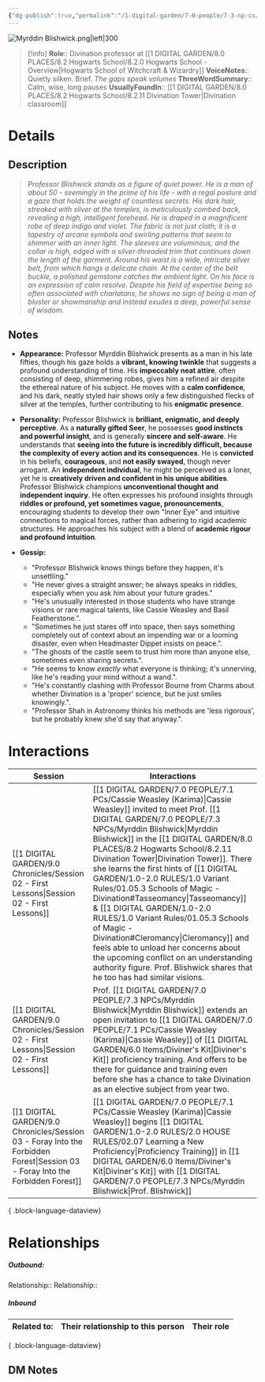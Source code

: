 ```yaml
---
{"dg-publish":true,"permalink":"/1-digital-garden/7-0-people/7-3-np-cs/myrddin-blishwick/","tags":["#person","hogwarts-faculty","hogwarts","professor","ravenclaw"]}
---
```



![Myrddin Blishwick.png|left|300](/img/user/1%20DIGITAL%20GARDEN/7.0%20PEOPLE/7.3%20NPCs/Headshots/Myrddin%20Blishwick.png)
>[!info] 
>**Role**:: Divination professor at [[1 DIGITAL GARDEN/8.0 PLACES/8.2 Hogwarts School/8.2.0 Hogwarts School - Overview\|Hogwarts School of Witchcraft & Wizardry]]
>**VoiceNotes**:: Quietly silken. Brief. *The gaps speak volumes*
>**ThreeWordSummary**:: Calm, wise, long pauses
>**UsuallyFoundIn**:: [[1 DIGITAL GARDEN/8.0 PLACES/8.2 Hogwarts School/8.2.11 Divination Tower\|Divination classroom]]

# Details

## Description
>_Professor Blishwick stands as a figure of quiet power. He is a man of about 50 - seemingly in the prime of his life - with a regal posture and a gaze that holds the weight of countless secrets. His dark hair, streaked with silver at the temples, is meticulously combed back, revealing a high, intelligent forehead.
>He is draped in a magnificent robe of deep indigo and violet. The fabric is not just cloth; it is a tapestry of arcane symbols and swirling patterns that seem to shimmer with an inner light. The sleeves are voluminous, and the collar is high, edged with a silver-threaded trim that continues down the length of the garment. Around his waist is a wide, intricate silver belt, from which hangs a delicate chain. At the center of the belt buckle, a polished gemstone catches the ambient light.
>On his face is an expression of calm resolve. Despite his field of expertise being so often associated with charlatans, he shows no sign of being a man of bluster or showmanship and instead exudes a deep, powerful sense of wisdom._

## Notes

- **Appearance:** Professor Myrddin Blishwick presents as a man in his late fifties, though his gaze holds a **vibrant, knowing twinkle** that suggests a profound understanding of time. His **impeccably neat attire**, often consisting of deep, shimmering robes, gives him a refined air despite the ethereal nature of his subject. He moves with a **calm confidence**, and his dark, neatly styled hair shows only a few distinguished flecks of silver at the temples, further contributing to his **enigmatic presence**.
    
- **Personality:** Professor Blishwick is **brilliant, enigmatic, and deeply perceptive**. As a **naturally gifted Seer**, he possesses **good instincts and powerful insight**, and is generally **sincere and self-aware**. He understands that **seeing into the future is incredibly difficult, because the complexity of every action and its consequences**. He is **convicted** in his beliefs, **courageous**, and **not easily swayed**, though never arrogant. An **independent individual**, he might be perceived as a loner, yet he is **creatively driven and confident in his unique abilities**. Professor Blishwick champions **unconventional thought and independent inquiry**. He often expresses his profound insights through **riddles or profound, yet sometimes vague, pronouncements**, encouraging students to develop their own "Inner Eye" and intuitive connections to magical forces, rather than adhering to rigid academic structures. He approaches his subject with a blend of **academic rigour and profound intuition**.
    
- **Gossip:**
    
    - "Professor Blishwick knows things before they happen, it's unsettling."
    - "He never gives a straight answer; he always speaks in riddles, especially when you ask him about your future grades."
    - "He's unusually interested in those students who have strange visions or rare magical talents, like Cassie Weasley and Basil Featherstone.".
    - "Sometimes he just stares off into space, then says something completely out of context about an impending war or a looming disaster, even when Headmaster Dippet insists on peace.".
    - "The ghosts of the castle seem to trust him more than anyone else, sometimes even sharing secrets.".
    - "He seems to know _exactly_ what everyone is thinking; it's unnerving, like he's reading your mind without a wand.".
    - "He's constantly clashing with Professor Bourne from Charms about whether Divination is a 'proper' science, but he just smiles knowingly.".
    - "Professor Shah in Astronomy thinks his methods are 'less rigorous', but he probably knew she'd say that anyway.".

# Interactions

| Session                                                                                                                           | Interactions                                                                                                                                                                                                                                                                                                                                                                                                                                                                                |
| --------------------------------------------------------------------------------------------------------------------------------- | ------------------------------------------------------------------------------------------------------------------------------------------------------------------------------------------------------------------------------------------------------------------------------------------------------------------------------------------------------------------------------------------------------------------------------------------------------------------------------------------- |
| [[1 DIGITAL GARDEN/9.0 Chronicles/Session 02 - First Lessons\|Session 02 - First Lessons]]                                     | [[1 DIGITAL GARDEN/7.0 PEOPLE/7.1 PCs/Cassie Weasley (Karima)\|Cassie Weasley]] invited to meet Prof. [[1 DIGITAL GARDEN/7.0 PEOPLE/7.3 NPCs/Myrddin Blishwick\|Myrddin Blishwick]] in the [[1 DIGITAL GARDEN/8.0 PLACES/8.2 Hogwarts School/8.2.11 Divination Tower\|Divination Tower]]. There she learns the first hints of [[1 DIGITAL GARDEN/1.0-2.0 RULES/1.0 Variant Rules/01.05.3 Schools of Magic - Divination#Tasseomancy\|Tasseomancy]] & [[1 DIGITAL GARDEN/1.0-2.0 RULES/1.0 Variant Rules/01.05.3 Schools of Magic - Divination#Cleromancy\|Cleromancy]] and feels able to unload her concerns about the upcoming conflict on an understanding authority figure. Prof. Blishwick shares that he too has had similar visions. |
| [[1 DIGITAL GARDEN/9.0 Chronicles/Session 02 - First Lessons\|Session 02 - First Lessons]]                                     | Prof. [[1 DIGITAL GARDEN/7.0 PEOPLE/7.3 NPCs/Myrddin Blishwick\|Myrddin Blishwick]] extends an open invitation to [[1 DIGITAL GARDEN/7.0 PEOPLE/7.1 PCs/Cassie Weasley (Karima)\|Cassie Weasley]] of [[1 DIGITAL GARDEN/6.0 Items/Diviner's Kit\|Diviner's Kit]] proficiency training. And offers to be there for guidance and training even before she has a chance to take Divination as an elective subject from year two.                                                                                                                                                                                                     |
| [[1 DIGITAL GARDEN/9.0 Chronicles/Session 03 - Foray Into the Forbidden Forest\|Session 03 - Foray Into the Forbidden Forest]] | [[1 DIGITAL GARDEN/7.0 PEOPLE/7.1 PCs/Cassie Weasley (Karima)\|Cassie Weasley]] begins [[1 DIGITAL GARDEN/1.0-2.0 RULES/2.0 HOUSE RULES/02.07 Learning a New Proficiency\|Proficiency Training]] in [[1 DIGITAL GARDEN/6.0 Items/Diviner's Kit\|Diviner's Kit]] with [[1 DIGITAL GARDEN/7.0 PEOPLE/7.3 NPCs/Myrddin Blishwick\|Prof. Blishwick]]                                                                                                                                                                                                                                                                                                              |

{ .block-language-dataview}

# Relationships
##### Outbound:
Relationship::
Relationship::

##### Inbound
| Related to: | Their relationship to this person | Their role |
| ----------- | --------------------------------- | ---------- |

{ .block-language-dataview}







## DM Notes
